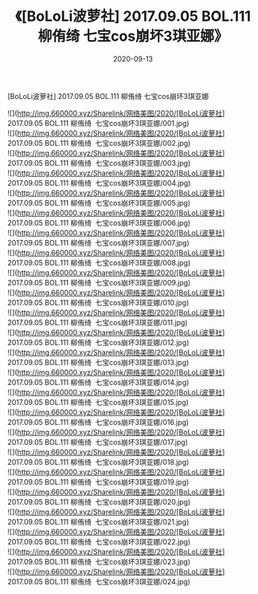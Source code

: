 ﻿---
layout: post
title:  《[BoLoLi波萝社] 2017.09.05 BOL.111 柳侑绮  七宝cos崩坏3琪亚娜》
date:   2020-09-13
img: http://img.660000.xyz/Sharelink/网络美图/2020/[BoLoLi波萝社] 2017.09.05 BOL.111 柳侑绮  七宝cos崩坏3琪亚娜/000.jpg
categories: [美女, 清纯, 唯美]
---

[BoLoLi波萝社] 2017.09.05 BOL.111 柳侑绮  七宝cos崩坏3琪亚娜

  ![](http://img.660000.xyz/Sharelink/网络美图/2020/[BoLoLi波萝社] 2017.09.05 BOL.111 柳侑绮&nbsp;&nbsp;七宝cos崩坏3琪亚娜/001.jpg) <br> ![](http://img.660000.xyz/Sharelink/网络美图/2020/[BoLoLi波萝社] 2017.09.05 BOL.111 柳侑绮&nbsp;&nbsp;七宝cos崩坏3琪亚娜/002.jpg) <br> ![](http://img.660000.xyz/Sharelink/网络美图/2020/[BoLoLi波萝社] 2017.09.05 BOL.111 柳侑绮&nbsp;&nbsp;七宝cos崩坏3琪亚娜/003.jpg) <br> ![](http://img.660000.xyz/Sharelink/网络美图/2020/[BoLoLi波萝社] 2017.09.05 BOL.111 柳侑绮&nbsp;&nbsp;七宝cos崩坏3琪亚娜/004.jpg) <br> ![](http://img.660000.xyz/Sharelink/网络美图/2020/[BoLoLi波萝社] 2017.09.05 BOL.111 柳侑绮&nbsp;&nbsp;七宝cos崩坏3琪亚娜/005.jpg) <br> ![](http://img.660000.xyz/Sharelink/网络美图/2020/[BoLoLi波萝社] 2017.09.05 BOL.111 柳侑绮&nbsp;&nbsp;七宝cos崩坏3琪亚娜/006.jpg) <br> ![](http://img.660000.xyz/Sharelink/网络美图/2020/[BoLoLi波萝社] 2017.09.05 BOL.111 柳侑绮&nbsp;&nbsp;七宝cos崩坏3琪亚娜/007.jpg) <br> ![](http://img.660000.xyz/Sharelink/网络美图/2020/[BoLoLi波萝社] 2017.09.05 BOL.111 柳侑绮&nbsp;&nbsp;七宝cos崩坏3琪亚娜/008.jpg) <br> ![](http://img.660000.xyz/Sharelink/网络美图/2020/[BoLoLi波萝社] 2017.09.05 BOL.111 柳侑绮&nbsp;&nbsp;七宝cos崩坏3琪亚娜/009.jpg) <br> ![](http://img.660000.xyz/Sharelink/网络美图/2020/[BoLoLi波萝社] 2017.09.05 BOL.111 柳侑绮&nbsp;&nbsp;七宝cos崩坏3琪亚娜/010.jpg) <br> ![](http://img.660000.xyz/Sharelink/网络美图/2020/[BoLoLi波萝社] 2017.09.05 BOL.111 柳侑绮&nbsp;&nbsp;七宝cos崩坏3琪亚娜/011.jpg) <br> ![](http://img.660000.xyz/Sharelink/网络美图/2020/[BoLoLi波萝社] 2017.09.05 BOL.111 柳侑绮&nbsp;&nbsp;七宝cos崩坏3琪亚娜/012.jpg) <br> ![](http://img.660000.xyz/Sharelink/网络美图/2020/[BoLoLi波萝社] 2017.09.05 BOL.111 柳侑绮&nbsp;&nbsp;七宝cos崩坏3琪亚娜/013.jpg) <br> ![](http://img.660000.xyz/Sharelink/网络美图/2020/[BoLoLi波萝社] 2017.09.05 BOL.111 柳侑绮&nbsp;&nbsp;七宝cos崩坏3琪亚娜/014.jpg) <br> ![](http://img.660000.xyz/Sharelink/网络美图/2020/[BoLoLi波萝社] 2017.09.05 BOL.111 柳侑绮&nbsp;&nbsp;七宝cos崩坏3琪亚娜/015.jpg) <br> ![](http://img.660000.xyz/Sharelink/网络美图/2020/[BoLoLi波萝社] 2017.09.05 BOL.111 柳侑绮&nbsp;&nbsp;七宝cos崩坏3琪亚娜/016.jpg) <br> ![](http://img.660000.xyz/Sharelink/网络美图/2020/[BoLoLi波萝社] 2017.09.05 BOL.111 柳侑绮&nbsp;&nbsp;七宝cos崩坏3琪亚娜/017.jpg) <br> ![](http://img.660000.xyz/Sharelink/网络美图/2020/[BoLoLi波萝社] 2017.09.05 BOL.111 柳侑绮&nbsp;&nbsp;七宝cos崩坏3琪亚娜/018.jpg) <br> ![](http://img.660000.xyz/Sharelink/网络美图/2020/[BoLoLi波萝社] 2017.09.05 BOL.111 柳侑绮&nbsp;&nbsp;七宝cos崩坏3琪亚娜/019.jpg) <br> ![](http://img.660000.xyz/Sharelink/网络美图/2020/[BoLoLi波萝社] 2017.09.05 BOL.111 柳侑绮&nbsp;&nbsp;七宝cos崩坏3琪亚娜/020.jpg) <br> ![](http://img.660000.xyz/Sharelink/网络美图/2020/[BoLoLi波萝社] 2017.09.05 BOL.111 柳侑绮&nbsp;&nbsp;七宝cos崩坏3琪亚娜/021.jpg) <br> ![](http://img.660000.xyz/Sharelink/网络美图/2020/[BoLoLi波萝社] 2017.09.05 BOL.111 柳侑绮&nbsp;&nbsp;七宝cos崩坏3琪亚娜/022.jpg) <br> ![](http://img.660000.xyz/Sharelink/网络美图/2020/[BoLoLi波萝社] 2017.09.05 BOL.111 柳侑绮&nbsp;&nbsp;七宝cos崩坏3琪亚娜/023.jpg) <br> ![](http://img.660000.xyz/Sharelink/网络美图/2020/[BoLoLi波萝社] 2017.09.05 BOL.111 柳侑绮&nbsp;&nbsp;七宝cos崩坏3琪亚娜/024.jpg) <br>